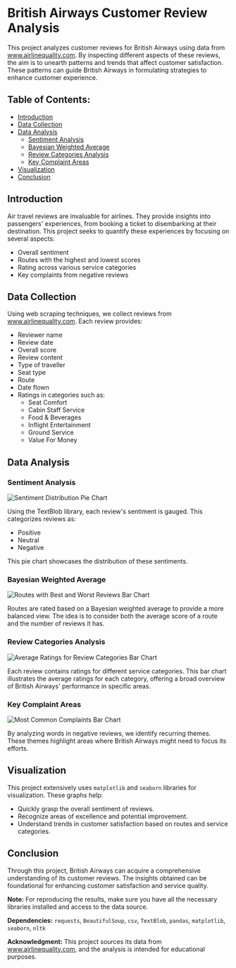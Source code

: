 # British Airways Customer Review Analysis

This project analyzes customer reviews for British Airways using data from www.airlinequality.com. By inspecting different aspects of these reviews, the aim is to unearth patterns and trends that affect customer satisfaction. These patterns can guide British Airways in formulating strategies to enhance customer experience.

## Table of Contents:
- [Introduction](#introduction)
- [Data Collection](#data-collection)
- [Data Analysis](#data-analysis)
  - [Sentiment Analysis](#sentiment-analysis)
  - [Bayesian Weighted Average](#bayesian-weighted-average)
  - [Review Categories Analysis](#review-categories-analysis)
  - [Key Complaint Areas](#key-complaint-areas)
- [Visualization](#visualization)
- [Conclusion](#conclusion)

## Introduction

Air travel reviews are invaluable for airlines. They provide insights into passengers' experiences, from booking a ticket to disembarking at their destination. This project seeks to quantify these experiences by focusing on several aspects:
- Overall sentiment
- Routes with the highest and lowest scores
- Rating across various service categories
- Key complaints from negative reviews

## Data Collection

Using web scraping techniques, we collect reviews from www.airlinequality.com. Each review provides:
- Reviewer name
- Review date
- Overall score
- Review content
- Type of traveller
- Seat type
- Route
- Date flown
- Ratings in categories such as:
  - Seat Comfort
  - Cabin Staff Service
  - Food & Beverages
  - Inflight Entertainment
  - Ground Service
  - Value For Money

## Data Analysis

### Sentiment Analysis
![Sentiment Distribution Pie Chart]("pichart.png")

Using the TextBlob library, each review's sentiment is gauged. This categorizes reviews as:
- Positive
- Neutral
- Negative

This pie chart showcases the distribution of these sentiments.

### Bayesian Weighted Average
![Routes with Best and Worst Reviews Bar Chart]("ba2.png")

Routes are rated based on a Bayesian weighted average to provide a more balanced view. The idea is to consider both the average score of a route and the number of reviews it has.

### Review Categories Analysis
![Average Ratings for Review Categories Bar Chart](path_to_image)

Each review contains ratings for different service categories. This bar chart illustrates the average ratings for each category, offering a broad overview of British Airways' performance in specific areas.

### Key Complaint Areas
![Most Common Complaints Bar Chart]("https://github.com/gianicoleb/British_Airways/blob/main/ba2.png")

By analyzing words in negative reviews, we identify recurring themes. These themes highlight areas where British Airways might need to focus its efforts.

## Visualization

This project extensively uses `matplotlib` and `seaborn` libraries for visualization. These graphs help:
- Quickly grasp the overall sentiment of reviews.
- Recognize areas of excellence and potential improvement.
- Understand trends in customer satisfaction based on routes and service categories.

## Conclusion

Through this project, British Airways can acquire a comprehensive understanding of its customer reviews. The insights obtained can be foundational for enhancing customer satisfaction and service quality.

**Note:** For reproducing the results, make sure you have all the necessary libraries installed and access to the data source.

**Dependencies:** `requests`, `BeautifulSoup`, `csv`, `TextBlob`, `pandas`, `matplotlib`, `seaborn`, `nltk`

**Acknowledgment:** This project sources its data from www.airlinequality.com, and the analysis is intended for educational purposes.
